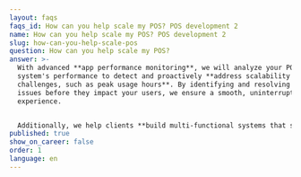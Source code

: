 ```yaml
---
layout: faqs
faqs_id: How can you help scale my POS? POS development 2
name: How can you help scale my POS? POS development 2
slug: how-can-you-help-scale-pos
question: How can you help scale my POS?
answer: >-
  With advanced **app performance monitoring**, we will analyze your POS
  system's performance to detect and proactively **address scalability
  challenges, such as peak usage hours**. By identifying and resolving potential
  issues before they impact your users, we ensure a smooth, uninterrupted
  experience.


  Additionally, we help clients **build multi-functional systems that stand out from the competition**. We've enhanced our clients' POS software with extra products such as a [delivery courier app](/projects/delivery-drivers-app/) or [kitchen display system](/projects/kitchen-display-system/). These additions redefine the typical POS and deliver more value to your users.
published: true
show_on_career: false
order: 1
language: en
---
```


